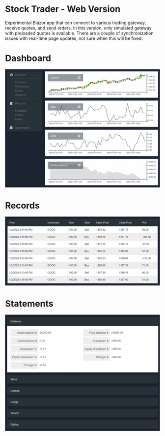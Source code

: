 # Stock Trader - Web Version

Experimental Blazor app that can connect to various trading gateway, receive quotes, and send orders. 
In this version, only simulated gateway with preloaded quotes is available. 
There are a couple of synchronization issues with real-time page updates, not sure when this will be fixed. 

# Dashboard

![](Screens/Preview-Dashboard.png) 

# Records 

![](Screens/Preview-Records.png)

# Statements 

![](Screens/Preview-Statements.png)
